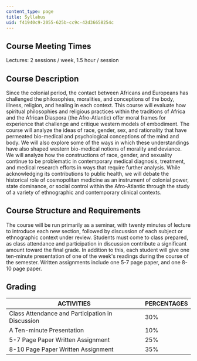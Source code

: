 ```yaml
---
content_type: page
title: Syllabus
uid: f41940c9-2055-625b-cc9c-42d36658254c
---
```


Course Meeting Times
--------------------

Lectures: 2 sessions / week, 1.5 hour / session

Course Description
------------------

Since the colonial period, the contact between Africans and Europeans has challenged the philosophies, moralities, and conceptions of the body, illness, religion, and healing in each context. This course will evaluate how spiritual philosophies and religious practices within the traditions of Africa and the African Diaspora (the Afro-Atlantic) offer moral frames for experience that challenge and critique western models of embodiment. The course will analyze the ideas of race, gender, sex, and rationality that have permeated bio-medical and psychological conceptions of the mind and body. We will also explore some of the ways in which these understandings have also shaped western bio-medical notions of morality and deviance. We will analyze how the constructions of race, gender, and sexuality continue to be problematic in contemporary medical diagnosis, treatment, and medical research efforts in ways that require further analysis. While acknowledging its contributions to public health, we will debate the historical role of cosmopolitan medicine as an instrument of colonial power, state dominance, or social control within the Afro-Atlantic through the study of a variety of ethnographic and contemporary clinical contexts.

Course Structure and Requirements
---------------------------------

The course will be run primarily as a seminar, with twenty minutes of lecture to introduce each new section, followed by discussion of each subject or ethnographic context under review. Students must come to class prepared, as class attendance and participation in discussion contribute a significant amount toward the final grade. In addition to this, each student will give one ten-minute presentation of one of the week's readings during the course of the semester. Written assignments include one 5-7 page paper, and one 8-10 page paper.

Grading
-------

| ACTIVITIES | PERCENTAGES |
| --- | --- |
| Class Attendance and Participation in Discussion | 30% |
| A Ten-minute Presentation | 10% |
| 5-7 Page Paper Written Assignment | 25% |
| 8-10 Page Paper Written Assignment | 35%
